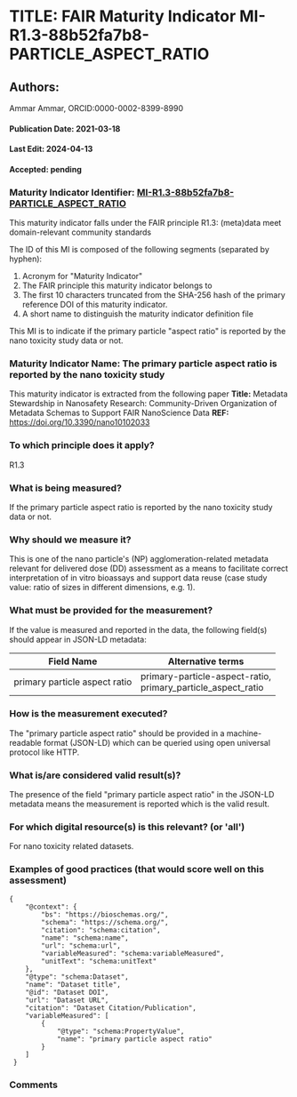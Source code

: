 # TITLE: FAIR Maturity Indicator MI-R1.3-88b52fa7b8-PARTICLE_ASPECT_RATIO

## Authors: 
Ammar Ammar, ORCID:0000-0002-8399-8990

#### Publication Date: 2021-03-18
#### Last Edit: 2024-04-13
#### Accepted: pending

### Maturity Indicator Identifier: [MI-R1.3-88b52fa7b8-PARTICLE_ASPECT_RATIO](https://w3id.org/nsdra/maturity-indicator/readme/MI-R1.3-88b52fa7b8-PARTICLE_ASPECT_RATIO)

This maturity indicator falls under the FAIR principle R1.3:
(meta)data meet domain-relevant community standards

The ID of this MI is composed of the following segments (separated by hyphen):
1. Acronym for "Maturity Indicator"
1. The FAIR principle this maturity indicator belongs to
1. The first 10 characters truncated from the SHA-256 hash of the primary reference DOI of this maturity indicator.
1. A short name to distinguish the maturity indicator definition file

This MI is to indicate if the primary particle "aspect ratio" is reported by the nano toxicity study data or not.

### Maturity Indicator Name:  The primary particle aspect ratio is reported by the nano toxicity study

This maturity indicator is extracted from the following paper 
**Title:** Metadata Stewardship in Nanosafety Research: Community-Driven Organization of Metadata Schemas to Support FAIR NanoScience Data
**REF:** https://doi.org/10.3390/nano10102033

### To which principle does it apply?  
R1.3

### What is being measured?
If the primary particle aspect ratio is reported by the nano toxicity study data or not.

### Why should we measure it?
This is one of the nano particle's (NP) agglomeration-related metadata relevant for delivered dose (DD)
assessment as a means to facilitate correct interpretation of in vitro bioassays and support data reuse (case study value: ratio of sizes in different dimensions, e.g. 1).

### What must be provided for the measurement?
If the value is measured and reported in the data, the following field(s) should appear in JSON-LD metadata: 

| Field Name                       | Alternative terms                                                 |
| -------------------------------- | ----------------------------------------------------------------- |
| primary particle aspect ratio   | primary-particle-aspect-ratio,<br>primary_particle_aspect_ratio    |

### How is the measurement executed?
The "primary particle aspect ratio" should be provided in a machine-readable format (JSON-LD) which can be queried using open universal protocol like HTTP.

### What is/are considered valid result(s)?
The presence of the field "primary particle aspect ratio" in the JSON-LD metadata means the measurement is reported which is the valid result.

### For which digital resource(s) is this relevant? (or 'all')
For nano toxicity related datasets.  

### Examples of good practices (that would score well on this assessment)
```{json}
{
 	"@context": {
 		"bs": "https://bioschemas.org/",
 		"schema": "https://schema.org/",
 		"citation": "schema:citation",
 		"name": "schema:name",
 		"url": "schema:url",
 		"variableMeasured": "schema:variableMeasured",
 		"unitText": "schema:unitText"
 	},
 	"@type": "schema:Dataset",
 	"name": "Dataset title",
 	"@id": "Dataset DOI",
 	"url": "Dataset URL",
 	"citation": "Dataset Citation/Publication",
 	"variableMeasured": [
 		{
 			"@type": "schema:PropertyValue",
 			"name": "primary particle aspect ratio"
 		}
 	]
 }
```

### Comments

